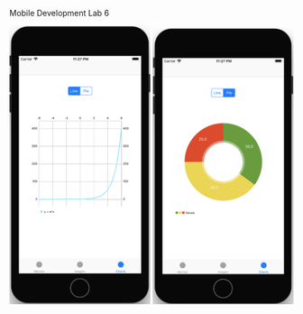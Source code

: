 Mobile Development
Lab 6


<img src="https://github.com/Jusarine/MobileDevelopmentLab6/blob/master/MobileDevelopment/Screens/Screen%20Shot%202020-12-19%20at%2023.27.01.png" width="250"/>

<img src="https://github.com/Jusarine/MobileDevelopmentLab6/blob/master/MobileDevelopment/Screens/Screen%20Shot%202020-12-19%20at%2023.27.18.png" width="250"/>
